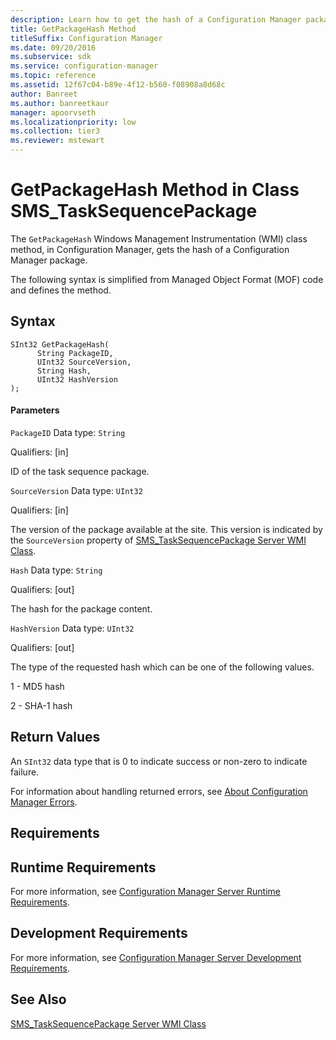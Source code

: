 ```yaml
---
description: Learn how to get the hash of a Configuration Manager package using GetPackageHash class method in Configuration Manager.
title: GetPackageHash Method
titleSuffix: Configuration Manager
ms.date: 09/20/2016
ms.subservice: sdk
ms.service: configuration-manager
ms.topic: reference
ms.assetid: 12f67c04-b89e-4f12-b560-f08908a8d68c
author: Banreet
ms.author: banreetkaur
manager: apoorvseth
ms.localizationpriority: low
ms.collection: tier3
ms.reviewer: mstewart
---
```

# GetPackageHash Method in Class SMS_TaskSequencePackage
The `GetPackageHash` Windows Management Instrumentation (WMI) class method, in Configuration Manager, gets the hash of a Configuration Manager package.

 The following syntax is simplified from Managed Object Format (MOF) code and defines the method.

## Syntax

```
SInt32 GetPackageHash(
      String PackageID,
      UInt32 SourceVersion,
      String Hash,
      UInt32 HashVersion
);
```

#### Parameters
 `PackageID`
 Data type: `String`

 Qualifiers: [in]

 ID of the task sequence package.

 `SourceVersion`
 Data type: `UInt32`

 Qualifiers: [in]

 The version of the package available at the site. This version is indicated by the `SourceVersion` property of [SMS_TaskSequencePackage Server WMI Class](../../../develop/reference/osd/sms_tasksequencepackage-server-wmi-class.md).

 `Hash`
 Data type: `String`

 Qualifiers: [out]

 The hash for the package content.

 `HashVersion`
 Data type: `UInt32`

 Qualifiers: [out]

 The type of the requested hash which can be one of the following values.

 1 - MD5 hash

 2 - SHA-1 hash

## Return Values
 An `SInt32` data type that is 0 to indicate success or non-zero to indicate failure.

 For information about handling returned errors, see [About Configuration Manager Errors](../../../develop/core/understand/about-configuration-manager-errors.md).

## Requirements

## Runtime Requirements
 For more information, see [Configuration Manager Server Runtime Requirements](../../../develop/core/reqs/server-runtime-requirements.md).

## Development Requirements
 For more information, see [Configuration Manager Server Development Requirements](../../../develop/core/reqs/server-development-requirements.md).

## See Also
 [SMS_TaskSequencePackage Server WMI Class](../../../develop/reference/osd/sms_tasksequencepackage-server-wmi-class.md)
